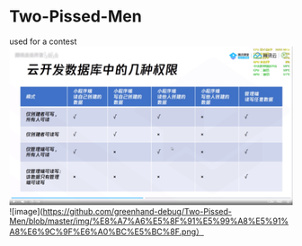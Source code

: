 # Two-Pissed-Men
used for a contest
![image](https://github.com/greenhand-debug/Two-Pissed-Men/blob/master/img/%E6%95%B0%E6%8D%AE%E5%BA%93%E6%9D%83%E9%99%90.png)
![image](https://github.com/greenhand-debug/Two-Pissed-Men/blob/master/img/%E8%A7%A6%E5%8F%91%E5%99%A8%E5%91%A8%E6%9C%9F%E6%A0%BC%E5%BC%8F.png）
